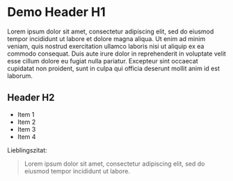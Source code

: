 # Demo Header H1

Lorem ipsum dolor sit amet, consectetur adipiscing elit, sed do eiusmod tempor incididunt ut labore et dolore magna aliqua. Ut enim ad minim veniam, quis nostrud exercitation ullamco laboris nisi ut aliquip ex ea commodo consequat. Duis aute irure dolor in reprehenderit in voluptate velit esse cillum dolore eu fugiat nulla pariatur. Excepteur sint occaecat cupidatat non proident, sunt in culpa qui officia deserunt mollit anim id est laborum.

## Header H2

* Item 1
* Item 2
* Item 3
* Item 4


Lieblingszitat:

> Lorem ipsum dolor sit amet, consectetur adipiscing elit, sed do eiusmod tempor incididunt ut labore.

